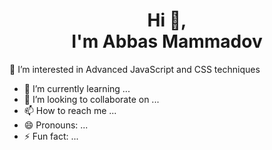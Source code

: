 <img scr="https://miro.medium.com/v2/resize:fit:1192/1*jXusXvCfxECPU_Jh9S_E3w.jpeg">
<h1 align="center">Hi 👋,<br>
I'm Abbas Mammadov
</h1>

👀 I’m interested in Advanced JavaScript and CSS techniques
- 🌱 I’m currently learning ...
- 💞️ I’m looking to collaborate on ...
- 📫 How to reach me ...
- 😄 Pronouns: ...
- ⚡ Fun fact: ...

<!---
AbbasMemmedov/AbbasMemmedov is a ✨ special ✨ repository because its `README.md` (this file) appears on your GitHub profile.
You can click the Preview link to take a look at your changes.
--->
